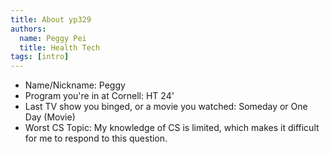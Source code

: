 ```yaml
---
title: About yp329
authors:  
  name: Peggy Pei
  title: Health Tech
tags: [intro]
---
```


- Name/Nickname: Peggy
- Program you're in at Cornell: HT 24'
- Last TV show you binged, or a movie you watched: Someday or One Day (Movie)
- Worst CS Topic: My knowledge of CS is limited, which makes it difficult for me to respond to this question. 

